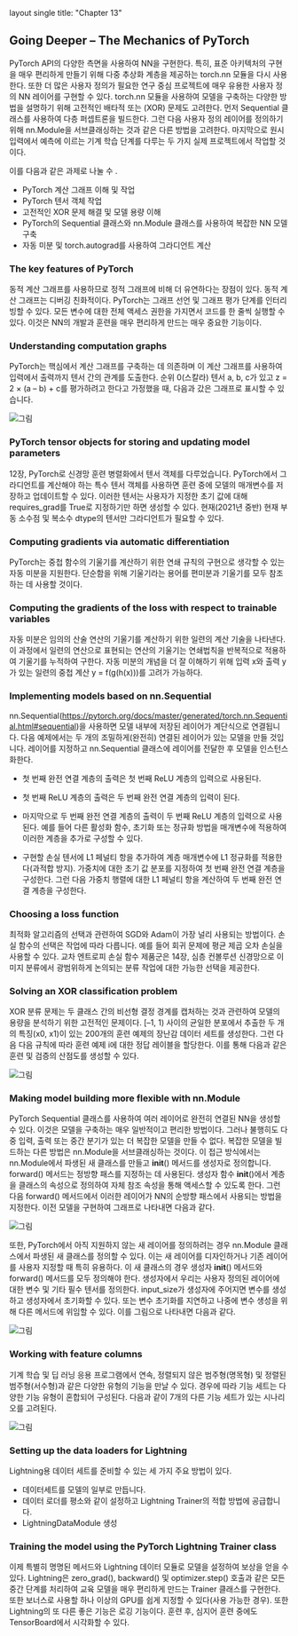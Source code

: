 layout single title: "Chapter 13"


## Going Deeper – The Mechanics of PyTorch

 PyTorch API의 다양한 측면을 사용하여 NN을 구현한다. 특히, 표준 아키텍처의 구현을 매우 편리하게 만들기 위해 다중 추상화 계층을 제공하는 torch.nn 모듈을 다시 사용한다. 또한 더 많은 사용자 정의가 필요한 연구 중심 프로젝트에 매우 유용한 사용자 정의 NN 레이어를 구현할 수 있다. 
torch.nn 모듈을 사용하여 모델을 구축하는 다양한 방법을 설명하기 위해 고전적인 배타적 또는 (XOR) 문제도 고려한다. 먼저 Sequential 클래스를 사용하여 다층 퍼셉트론을 빌드한다. 그런 다음 사용자 정의 레이어를 정의하기 위해 nn.Module을 서브클래싱하는 것과 같은 다른 방법을 고려한다. 마지막으로 원시 입력에서 예측에 이르는 기계 학습 단계를 다루는 두 가지 실제 프로젝트에서 작업할 것이다.

이를 다음과 같은 과제로 나눌 수 .

- PyTorch 계산 그래프 이해 및 작업
- PyTorch 텐서 객체 작업
- 고전적인 XOR 문제 해결 및 모델 용량 이해
- PyTorch의 Sequential 클래스와 nn.Module 클래스를 사용하여 복잡한 NN 모델 구축
- 자동 미분 및 torch.autograd를 사용하여 그라디언트 계산

### The key features of PyTorch

 동적 계산 그래프를 사용하므로 정적 그래프에 비해 더 유연하다는 장점이 있다. 동적 계산 그래프는 디버깅 친화적이다. PyTorch는 그래프 선언 및 그래프 평가 단계를 인터리빙할 수 있다. 모든 변수에 대한 전체 액세스 권한을 가지면서 코드를 한 줄씩 실행할 수 있다. 이것은 NN의 개발과 훈련을 매우 편리하게 만드는 매우 중요한 기능이다.



### Understanding computation graphs

PyTorch는 핵심에서 계산 그래프를 구축하는 데 의존하며 이 계산 그래프를 사용하여 입력에서 출력까지 텐서 간의 관계를 도출한다. 순위 0(스칼라) 텐서 a, b, c가 있고 z = 2 × (a – b) + c를 평가하려고 한다고 가정했을 때, 다음과 갔은 그래프로 표시할 수 있습니다.

![그림](/image/image-20221113043711481.png)

### PyTorch tensor objects for storing and updating model parameters

12장, PyTorch로 신경망 훈련 병렬화에서 텐서 객체를 다루었습니다. PyTorch에서 그라디언트를 계산해야 하는 특수 텐서 객체를 사용하면 훈련 중에 모델의 매개변수를 저장하고 업데이트할 수 있다. 이러한 텐서는 사용자가 지정한 초기 값에 대해 requires_grad를 True로 지정하기만 하면 생성할 수 있다. 현재(2021년 중반) 현재 부동 소수점 및 복소수 dtype의 텐서만 그라디언트가 필요할 수 있다.

### Computing gradients via automatic differentiation

PyTorch는 중첩 함수의 기울기를 계산하기 위한 연쇄 규칙의 구현으로 생각할 수 있는 자동 미분을 지원한다. 단순함을 위해 기울기라는 용어를 편미분과 기울기를 모두 참조하는 데 사용할 것이다.



### Computing the gradients of the loss with respect to trainable variables

자동 미분은 임의의 산술 연산의 기울기를 계산하기 위한 일련의 계산 기술을 나타낸다. 이 과정에서 일련의 연산으로 표현되는 연산의 기울기는 연쇄법칙을 반복적으로 적용하여 기울기를 누적하여 구한다. 자동 미분의 개념을 더 잘 이해하기 위해 입력 x와 출력 y가 있는 일련의 중첩 계산 y = f(g(h(x)))를 고려가 가능하다.



### Implementing models based on nn.Sequential

nn.Sequential(https://pytorch.org/docs/master/generated/torch.nn.Sequential.html#sequential)을 사용하면 모델 내부에 저장된 레이어가 계단식으로 연결됩니다. 다음 예제에서는 두 개의 조밀하게(완전히) 연결된 레이어가 있는 모델을 만들 것입니다. 레이어를 지정하고 nn.Sequential 클래스에 레이어를 전달한 후 모델을 인스턴스화한다. 

- 첫 번째 완전 연결 계층의 출력은 첫 번째 ReLU 계층의 입력으로 사용된다. 

- 첫 번째 ReLU 계층의 출력은 두 번째 완전 연결 계층의 입력이 된다. 

- 마지막으로 두 번째 완전 연결 계층의 출력이 두 번째 ReLU 계층의 입력으로 사용된다.
  예를 들어 다른 활성화 함수, 초기화 또는 정규화 방법을 매개변수에 적용하여 이러한 계층을 추가로 구성할 수 있다.

* 구현할 손실 텐서에 L1 페널티 항을 추가하여 계층 매개변수에 L1 정규화를 적용한다(과적합 방지). 가중치에 대한 초기 값 분포를 지정하여 첫 번째 완전 연결 계층을 구성한다. 그런 다음 가중치 행렬에 대한 L1 페널티 항을 계산하여 두 번째 완전 연결 계층을 구성한다.

###  Choosing a loss function

최적화 알고리즘의 선택과 관련하여 SGD와 Adam이 가장 널리 사용되는 방법이다. 손실 함수의 선택은 작업에 따라 다릅니다. 예를 들어 회귀 문제에 평균 제곱 오차 손실을 사용할 수 있다.
교차 엔트로피 손실 함수 제품군은 14장, 심층 컨볼루션 신경망으로 이미지 분류에서 광범위하게 논의되는 분류 작업에 대한 가능한 선택을 제공한다.

### Solving an XOR classification problem

XOR 분류 문제는 두 클래스 간의 비선형 결정 경계를 캡처하는 것과 관련하여 모델의 용량을 분석하기 위한 고전적인 문제이다. [–1, 1) 사이의 균일한 분포에서 추출한 두 개의 특징(x0, x1)이 있는 200개의 훈련 예제의 장난감 데이터 세트를 생성한다. 그런 다음 다음 규칙에 따라 훈련 예제 i에 대한 정답 레이블을 할당한다. 이를 통해 다음과 같은 훈련 및 검증의 산점도를 생성할 수 있다.

![그림](/image/image-20221113055536054.png)



### Making model building more flexible with nn.Module

 PyTorch Sequential 클래스를 사용하여 여러 레이어로 완전히 연결된 NN을 생성할 수 있다. 이것은 모델을 구축하는 매우 일반적이고 편리한 방법이다. 그러나 불행히도 다중 입력, 출력 또는 중간 분기가 있는 더 복잡한 모델을 만들 수 없다. 
복잡한 모델을 빌드하는 다른 방법은 nn.Module을 서브클래싱하는 것이다. 이 접근 방식에서는 nn.Module에서 파생된 새 클래스를 만들고 __init__() 메서드를 생성자로 정의합니다. forward() 메서드는 정방향 패스를 지정하는 데 사용된다. 생성자 함수 __init__()에서 계층을 클래스의 속성으로 정의하여 자체 참조 속성을 통해 액세스할 수 있도록 한다. 그런 다음 forward() 메서드에서 이러한 레이어가 NN의 순방향 패스에서 사용되는 방법을 지정한다. 이전 모델을 구현하여 그래프로 나타내면 다음과 같다.

![그림](/image/image-20221113055643044.png)

또한, PyTorch에서 아직 지원하지 않는 새 레이어를 정의하려는 경우 nn.Module 클래스에서 파생된 새 클래스를 정의할 수 있다. 이는 새 레이어를 디자인하거나 기존 레이어를 사용자 지정할 때 특히 유용하다.
 이 새 클래스의 경우 생성자 __init__() 메서드와 forward() 메서드를 모두 정의해야 한다. 생성자에서 우리는 사용자 정의된 레이어에 대한 변수 및 기타 필수 텐서를 정의한다. input_size가 생성자에 주어지면 변수를 생성하고 생성자에서 초기화할 수 있다. 또는 변수 초기화를 지연하고 나중에 변수 생성을 위해 다른 메서드에 위임할 수 있다.
이를 그림으로 나타내면 다음과 같다.

![그림](/image/image-20221113055713847.png)



### Working with feature columns



기계 학습 및 딥 러닝 응용 프로그램에서 연속, 정렬되지 않은 범주형(명목형) 및 정렬된 범주형(서수형)과 같은 다양한 유형의 기능을 만날 수 있다. 경우에 따라 기능 세트는 다양한 기능 유형이 혼합되어 구성된다. 다음과 같이 7개의 다른 기능 세트가 있는 시나리오를 고려된다.

![그림](/image/image-20221113055746306.png)



### Setting up the data loaders for Lightning

Lightning용 데이터 세트를 준비할 수 있는 세 가지 주요 방법이 있다.

- 데이터세트를 모델의 일부로 만듭니다.
- 데이터 로더를 평소와 같이 설정하고 Lightning Trainer의 적합 방법에 공급합니다. 
- LightningDataModule 생성
  
  

### Training the model using the PyTorch Lightning Trainer class

이제 특별히 명명된 메서드와 Lightning 데이터 모듈로 모델을 설정하여 보상을 얻을 수 있다. Lightning은 zero_grad(), backward() 및 optimizer.step() 호출과 같은 모든 중간 단계를 처리하여 교육 모델을 매우 편리하게 만드는 Trainer 클래스를 구현한다. 또한 보너스로 사용할 하나 이상의 GPU를 쉽게 지정할 수 있다(사용 가능한 경우). 또한 Lightning의 또 다른 좋은 기능은 로깅 기능이다. 훈련 후, 심지어 훈련 중에도 TensorBoard에서 시각화할 수 있다. 

